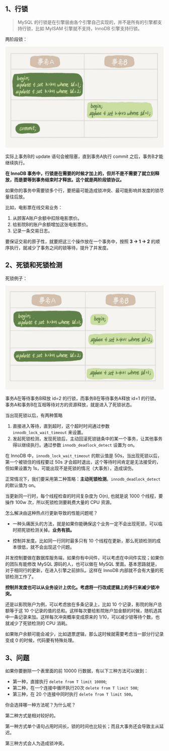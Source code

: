 ## 1、行锁

> MySQL 的行锁是在引擎层由各个引擎自己实现的，并不是所有的引擎都支持行锁，比如 MyISAM 引擎就不支持，InnoDB 引擎支持行锁。

两阶段锁：

![两阶段锁例子](./imgs/07_01.png)

实际上事务B的 update 语句会被阻塞，直到事务A执行 commit 之后，事务B才能继续执行。

**在 InnoDB 事务中，行锁是在需要的时候才加上的，但并不是不需要了就立刻释放，而是要等到事务结束时才释放。这个就是两阶段锁协议。**

如果你的事务中需要锁多个行，要把最可能造成锁冲突、最可能影响并发度的锁尽量往后放。

比如，电影票在线交易业务：
1. 从顾客A账户余额中扣除电影票价。
2. 给影院B的账户余额增加这张电影票价。
3. 记录一条交易日志。

要保证交易的原子性，就要把这三个操作放在一个事务中，按照 **3 -> 1 -> 2** 的顺序执行，就减少了事务之间的锁等待，提升了并发度。

## 2、死锁和死锁检测

死锁例子：

![死锁例子](./imgs/07_02.png)

事务A在等待事务B释放 id=2 的行锁，而事务B在等待事务A释放 id=1 的行锁。 事务A和事务B在互相等待对方的资源释放，就是进入了死锁状态。

当出现死锁以后，有两种策略
1. 直接进入等待，直到超时，这个超时时间通过参数 `innodb_lock_wait_timeout` 来设置。
2. 发起死锁检测，发现死锁后，主动回滚死锁链条中的某一个事务，让其他事务得以继续执行。通过参数 `innodb_deadlock_detect` 设置为 on。

在 InnoDB 中，`innodb_lock_wait_timeout` 的默认值是 50s，当出现死锁以后，第一个被锁住的线程要过 50s 才会超时退出，这个等待时间肯定是无法接受的，但如果设置为 1s，可能出现不是死锁的情况（大事务），造成误伤。

正常情况下，我们要采用第二种策略：**主动死锁检测**。`innodb_deadlock_detect` 的默认值为 on。

当更新同一行时，每个线程检查的时间复杂度为 O(n), 也就是说 1000 个线程，要操作 100w 次，所以死锁检测要耗费大量的 CPU 资源。

怎么解决由这种热点行更新导致的性能问题呢？

-  一种头痛医头的方法，就是如果你能确保这个业务一定不会出现死锁，可以临时把死锁检测关掉。**业务有损。**

- 控制并发度。比如同一行同时最多只有 10 个线程在更新，那么死锁检测的成本很低，就不会出现这个问题。

并发控制要做在数据库服务端，如果你有中间件，可以考虑在中间件实现；如果你的团队有能修改 MySQL 源码的人，也可以做在 MySQL 里面。基本思路就是，对于相同行的更新，在进入引擎之前排队。这样在 InnoDB 内部就不会有大量的死锁检测工作了。

**控制并发度也可以从业务设计上优化。考虑将一行改成逻辑上的多行来减少锁冲突。**

还是以影院账户为例，可以考虑放在多条记录上，比如 10 个记录，影院的账户总额等于这 10 个记录的值的总和。这样每次要给影院账户加金额的时候，随机选其中一条记录来加。这样每次冲突概率变成原来的 1/10，可以减少锁等待个数，也就减少了死锁检测的 CPU 消耗。

如果账户余额可能会减少，比如退票逻辑，那么这时候就需要考虑当一部分行记录变成 0 的时候，代码要有特殊处理。

## 3、问题

如果你要删除一个表里面的前 10000 行数据，有以下三种方法可以做到：

- 第一种，直接执行 `delete from T limit 10000`;
- 第二种，在一个连接中循环执行20次 `delete from T limit 500`;
- 第三种，在 20 个连接中同时执行 `delete from T limit 500`。

你会选择哪一种方法呢？为什么呢？

第二种方式是相对较好的。

第一种方式单个语句占用时间长，锁的时间也比较长；而且大事务还会导致主从延迟。

第三种方式会人为造成锁冲突。







